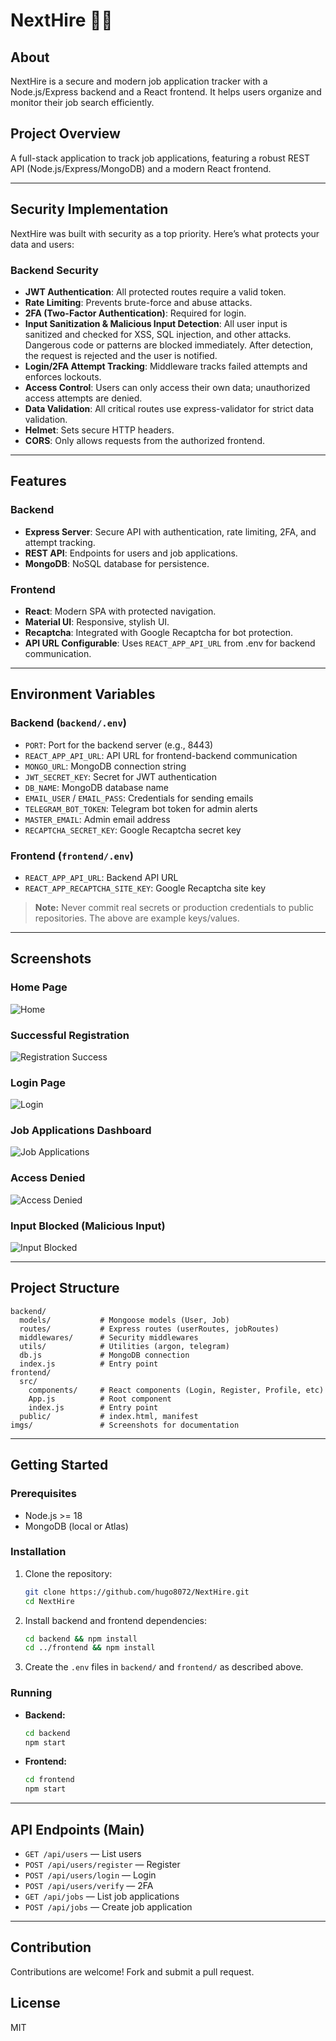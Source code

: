 ﻿# NextHire 📑💼

## About
NextHire is a secure and modern job application tracker with a Node.js/Express backend and a React frontend. It helps users organize and monitor their job search efficiently.

## Project Overview
A full-stack application to track job applications, featuring a robust REST API (Node.js/Express/MongoDB) and a modern React frontend.

---

## Security Implementation
NextHire was built with security as a top priority. Here’s what protects your data and users:

### Backend Security
- **JWT Authentication**: All protected routes require a valid token.
- **Rate Limiting**: Prevents brute-force and abuse attacks.
- **2FA (Two-Factor Authentication)**: Required for login.
- **Input Sanitization & Malicious Input Detection**: All user input is sanitized and checked for XSS, SQL injection, and other attacks. Dangerous code or patterns are blocked immediately. After detection, the request is rejected and the user is notified.
- **Login/2FA Attempt Tracking**: Middleware tracks failed attempts and enforces lockouts.
- **Access Control**: Users can only access their own data; unauthorized access attempts are denied.
- **Data Validation**: All critical routes use express-validator for strict data validation.
- **Helmet**: Sets secure HTTP headers.
- **CORS**: Only allows requests from the authorized frontend.

---

## Features
### Backend
- **Express Server**: Secure API with authentication, rate limiting, 2FA, and attempt tracking.
- **REST API**: Endpoints for users and job applications.
- **MongoDB**: NoSQL database for persistence.

### Frontend
- **React**: Modern SPA with protected navigation.
- **Material UI**: Responsive, stylish UI.
- **Recaptcha**: Integrated with Google Recaptcha for bot protection.
- **API URL Configurable**: Uses `REACT_APP_API_URL` from .env for backend communication.

---

## Environment Variables

### Backend (`backend/.env`)
- `PORT`: Port for the backend server (e.g., 8443)
- `REACT_APP_API_URL`: API URL for frontend-backend communication
- `MONGO_URL`: MongoDB connection string
- `JWT_SECRET_KEY`: Secret for JWT authentication
- `DB_NAME`: MongoDB database name
- `EMAIL_USER` / `EMAIL_PASS`: Credentials for sending emails
- `TELEGRAM_BOT_TOKEN`: Telegram bot token for admin alerts
- `MASTER_EMAIL`: Admin email address
- `RECAPTCHA_SECRET_KEY`: Google Recaptcha secret key

### Frontend (`frontend/.env`)
- `REACT_APP_API_URL`: Backend API URL
- `REACT_APP_RECAPTCHA_SITE_KEY`: Google Recaptcha site key

> **Note:** Never commit real secrets or production credentials to public repositories. The above are example keys/values.

---

## Screenshots

### Home Page
![Home](imgs/1.png)

### Successful Registration
![Registration Success](imgs/3.png)

### Login Page
![Login](imgs/4.png)

### Job Applications Dashboard
![Job Applications](imgs/10.png)

### Access Denied
![Access Denied](imgs/7.png)

### Input Blocked (Malicious Input)
![Input Blocked](imgs/9.png)

---

## Project Structure
```
backend/
  models/           # Mongoose models (User, Job)
  routes/           # Express routes (userRoutes, jobRoutes)
  middlewares/      # Security middlewares
  utils/            # Utilities (argon, telegram)
  db.js             # MongoDB connection
  index.js          # Entry point
frontend/
  src/
    components/     # React components (Login, Register, Profile, etc)
    App.js          # Root component
    index.js        # Entry point
  public/           # index.html, manifest
imgs/               # Screenshots for documentation
```

---

## Getting Started
### Prerequisites
- Node.js >= 18
- MongoDB (local or Atlas)

### Installation
1. Clone the repository:
    ```sh
    git clone https://github.com/hugo8072/NextHire.git
    cd NextHire
    ```
2. Install backend and frontend dependencies:
    ```sh
    cd backend && npm install
    cd ../frontend && npm install
    ```
3. Create the `.env` files in `backend/` and `frontend/` as described above.

### Running
- **Backend:**
    ```sh
    cd backend
    npm start
    ```
- **Frontend:**
    ```sh
    cd frontend
    npm start
    ```

---

## API Endpoints (Main)
- `GET /api/users` — List users
- `POST /api/users/register` — Register
- `POST /api/users/login` — Login
- `POST /api/users/verify` — 2FA
- `GET /api/jobs` — List job applications
- `POST /api/jobs` — Create job application

---

## Contribution
Contributions are welcome! Fork and submit a pull request.

## License
MIT



